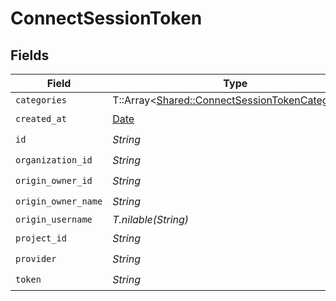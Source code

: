 # ConnectSessionToken


## Fields

| Field                                                                                                   | Type                                                                                                    | Required                                                                                                | Description                                                                                             | Example                                                                                                 |
| ------------------------------------------------------------------------------------------------------- | ------------------------------------------------------------------------------------------------------- | ------------------------------------------------------------------------------------------------------- | ------------------------------------------------------------------------------------------------------- | ------------------------------------------------------------------------------------------------------- |
| `categories`                                                                                            | T::Array<[Shared::ConnectSessionTokenCategories](../../models/shared/connectsessiontokencategories.md)> | :heavy_minus_sign:                                                                                      | N/A                                                                                                     | ["ats","hris","hrisLegacy","crm","marketing","stackOne"]                                                |
| `created_at`                                                                                            | [Date](https://ruby-doc.org/stdlib-2.6.1/libdoc/date/rdoc/Date.html)                                    | :heavy_check_mark:                                                                                      | N/A                                                                                                     |                                                                                                         |
| `id`                                                                                                    | *String*                                                                                                | :heavy_check_mark:                                                                                      | N/A                                                                                                     |                                                                                                         |
| `organization_id`                                                                                       | *String*                                                                                                | :heavy_check_mark:                                                                                      | N/A                                                                                                     |                                                                                                         |
| `origin_owner_id`                                                                                       | *String*                                                                                                | :heavy_check_mark:                                                                                      | N/A                                                                                                     |                                                                                                         |
| `origin_owner_name`                                                                                     | *String*                                                                                                | :heavy_check_mark:                                                                                      | N/A                                                                                                     |                                                                                                         |
| `origin_username`                                                                                       | *T.nilable(String)*                                                                                     | :heavy_minus_sign:                                                                                      | N/A                                                                                                     |                                                                                                         |
| `project_id`                                                                                            | *String*                                                                                                | :heavy_check_mark:                                                                                      | N/A                                                                                                     |                                                                                                         |
| `provider`                                                                                              | *String*                                                                                                | :heavy_check_mark:                                                                                      | N/A                                                                                                     |                                                                                                         |
| `token`                                                                                                 | *String*                                                                                                | :heavy_check_mark:                                                                                      | N/A                                                                                                     |                                                                                                         |